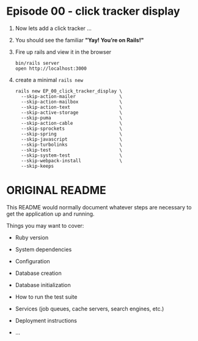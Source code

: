 # Episode 00 - click tracker display

1. Now lets add a click tracker ...

1. You should see the familiar **"Yay! You’re on Rails!"**

1. Fire up rails and view it in the browser

   ```
   bin/rails server
   open http://localhost:3000
   ```

1. create a minimal `rails new`
   ```
   rails new EP_00_click_tracker_display \
     --skip-action-mailer                \
     --skip-action-mailbox               \
     --skip-action-text                  \
     --skip-active-storage               \
     --skip-puma                         \
     --skip-action-cable                 \
     --skip-sprockets                    \
     --skip-spring                       \
     --skip-javascript                   \
     --skip-turbolinks                   \
     --skip-test                         \
     --skip-system-test                  \
     --skip-webpack-install              \
     --skip-keeps
   ```

# ORIGINAL README

This README would normally document whatever steps are necessary to get the
application up and running.

Things you may want to cover:

- Ruby version

- System dependencies

- Configuration

- Database creation

- Database initialization

- How to run the test suite

- Services (job queues, cache servers, search engines, etc.)

- Deployment instructions

- ...
